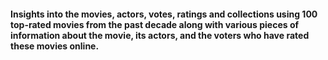 #### Insights into the movies, actors, votes, ratings and collections using 100 top-rated movies from the past decade along with various pieces of information about the movie, its actors, and the voters who have rated these movies online.
